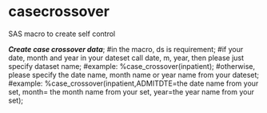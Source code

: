 # casecrossover
SAS macro to create self control

*********Create case crossover data*********;
#in the macro, ds is requirement;
#if your date, month and year in your dateset call date, m, year, then please just specify dataset name;
#example: %case_crossover(inpatient);
#otherwise, please specify the date name, month name or year name from your dateset;
#example: %case_crossover(inpatient,ADMITDTE=the date name from your set, month= the month name from your set, year=the year name from your set);
